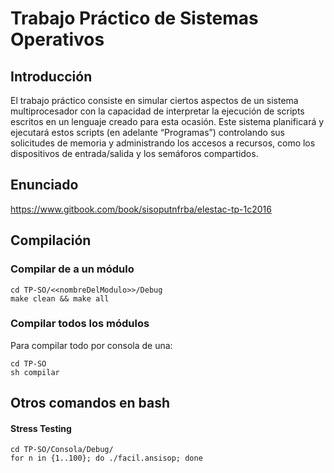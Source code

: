 # Trabajo Práctico de Sistemas Operativos

## Introducción

El trabajo práctico consiste en simular ciertos aspectos de un sistema multiprocesador con la capacidad de interpretar la ejecución de scripts escritos en un lenguaje creado para esta ocasión. Este sistema planificará y ejecutará estos scripts (en adelante “Programas”) controlando sus solicitudes de memoria y administrando los accesos a recursos, como los dispositivos de entrada/salida y los semáforos compartidos.

## Enunciado
https://www.gitbook.com/book/sisoputnfrba/elestac-tp-1c2016

## Compilación

### Compilar de a un módulo

    cd TP-SO/<<nombreDelModulo>>/Debug
    make clean && make all
    
### Compilar todos los módulos
Para compilar todo por consola de una:

    cd TP-SO
    sh compilar

## Otros comandos en bash
#### Stress Testing
    cd TP-SO/Consola/Debug/
    for n in {1..100}; do ./facil.ansisop; done
